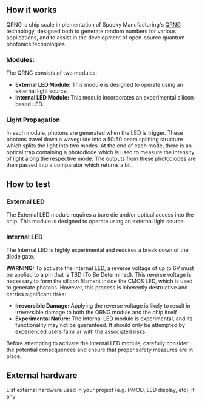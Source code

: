 <!---

This file is used to generate your project datasheet. Please fill in the information below and delete any unused
sections.

You can also include images in this folder and reference them in the markdown. Each image must be less than
512 kb in size, and the combined size of all images must be less than 1 MB.
-->

## How it works

QRNG is chip scale implementation of Spooky Manufacturing's [QRNG](https://github.com/Spooky-Manufacturing/QRNG) technology, designed both to generate random numbers for various applications, and to assist in the development of open-source quantum photonics technologies.
### Modules:
The QRNG consists of two modules:
- **External LED Module:** This module is designed to operate using an external light source.
- **Internal LED Module:** This module incorporates an experimental silicon-based LED.

### Light Propagation
In each module, photons are generated when the LED is trigger. These photons travel down a waveguide into a 50:50 beam splitting structure which splits the light into two modes. At the end of each mode, there is an optical trap containing a photodiode which is used to measure the intensity of light along the respective mode. The outputs from these photodiodes are then passed into a comparator which returns a bit.

## How to test

### External LED
The External LED module requires a bare die and/or optical access into the chip. This module is designed to operate using an external light source.

### Internal LED
The Internal LED is highly experimental and requires a break down of the diode gate.

**WARNING:**
To activate the Internal LED, a reverse voltage of up to 6V must be applied to a pin that is TBD (To Be Determined). This reverse voltage is necessary to form the silicon filament inside the CMOS LED, which is used to generate photons. However, this process is inherently destructive and carries significant risks:
- **Irreversible Damage:** Applying the reverse voltage is likely to result in irreversible damage to both the QRNG module and the chip itself
- **Experimental Nature:** The Internal LED module is experimental, and its functionality may not be guaranteed. It should only be attempted by experienced users familiar with the associated risks.

Before attempting to activate the Internal LED module, carefully consider the potential consequences and ensure that proper safety measures are in place.

## External hardware

List external hardware used in your project (e.g. PMOD, LED display, etc), if any
